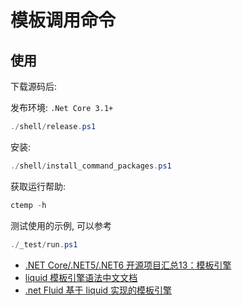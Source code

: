 # 模板调用命令

## 使用

下载源码后:

发布环境: `.Net Core 3.1+`
```powershell
./shell/release.ps1
```

安装:
```powershell
./shell/install_command_packages.ps1
```

获取运行帮助:
```powershell
ctemp -h
```

测试使用的示例, 可以参考
```powershell
./_test/run.ps1
```

* [.NET Core/.NET5/.NET6 开源项目汇总13：模板引擎](https://www.cnblogs.com/SavionZhang/p/15134445.html)
* [liquid 模板引擎语法中文文档](https://www.coderbusy.com/liquid/)
* [.net Fluid 基于 liquid 实现的模板引擎](https://www.nuget.org/packages/Fluid.Core)
